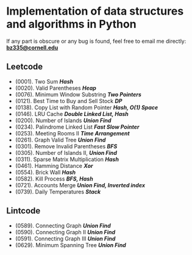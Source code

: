 # Implementation of data structures and algorithms in Python
If any part is obscure or any bug is found, feel free to email me directly: __**bz335@cornell.edu**__

## Leetcode
* (0001). Two Sum **_Hash_**
* (0020). Valid Parentheses **_Heap_**
* (0076). Minimum Window Substring **_Two Pointers_**
* (0121). Best Time to Buy and Sell Stock **_DP_**
* (0138). Copy List with Random Pointer **_Hash, O(1) Space_**
* (0146). LRU Cache **_Double Linked List, Hash_**
* (0200). Number of Islands **_Union Find_**
* (0234). Palindrome Linked List **_Fast Slow Pointer_**
* (0253). Meeting Rooms II **_Time Arrangement_**
* (0261). Graph Valid Tree **_Union Find_**
* (0301). Remove Invalid Parentheses **_BFS_**
* (0305). Number of Islands II, **_Union Find_**
* (0311). Sparse Matrix Multiplication **_Hash_**
* (0461). Hamming Distance **_Xor_**
* (0554). Brick Wall **_Hash_**
* (0582). Kill Process **_BFS, Hash_**
* (0721). Accounts Merge **_Union Find, Inverted index_**
* (0739). Daily Temperatures **_Stack_**

## Lintcode
* (0589). Connecting Graph **_Union Find_**
* (0590). Connecting Graph II **_Union Find_**
* (0591). Connecting Graph III **_Union Find_**
* (0629). Minimum Spanning Tree **_Union Find_**
